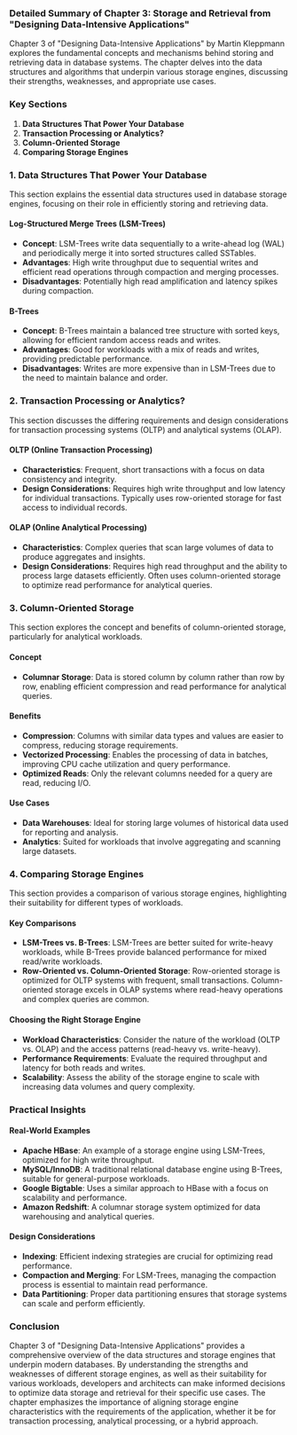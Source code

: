 ### Detailed Summary of Chapter 3: Storage and Retrieval from "Designing Data-Intensive Applications"

Chapter 3 of "Designing Data-Intensive Applications" by Martin Kleppmann explores the fundamental concepts and mechanisms behind storing and retrieving data in database systems. The chapter delves into the data structures and algorithms that underpin various storage engines, discussing their strengths, weaknesses, and appropriate use cases.

### Key Sections

1. **Data Structures That Power Your Database**
2. **Transaction Processing or Analytics?**
3. **Column-Oriented Storage**
4. **Comparing Storage Engines**

### 1. Data Structures That Power Your Database

This section explains the essential data structures used in database storage engines, focusing on their role in efficiently storing and retrieving data.

#### Log-Structured Merge Trees (LSM-Trees)
- **Concept**: LSM-Trees write data sequentially to a write-ahead log (WAL) and periodically merge it into sorted structures called SSTables.
- **Advantages**: High write throughput due to sequential writes and efficient read operations through compaction and merging processes.
- **Disadvantages**: Potentially high read amplification and latency spikes during compaction.

#### B-Trees
- **Concept**: B-Trees maintain a balanced tree structure with sorted keys, allowing for efficient random access reads and writes.
- **Advantages**: Good for workloads with a mix of reads and writes, providing predictable performance.
- **Disadvantages**: Writes are more expensive than in LSM-Trees due to the need to maintain balance and order.

### 2. Transaction Processing or Analytics?

This section discusses the differing requirements and design considerations for transaction processing systems (OLTP) and analytical systems (OLAP).

#### OLTP (Online Transaction Processing)
- **Characteristics**: Frequent, short transactions with a focus on data consistency and integrity.
- **Design Considerations**: Requires high write throughput and low latency for individual transactions. Typically uses row-oriented storage for fast access to individual records.

#### OLAP (Online Analytical Processing)
- **Characteristics**: Complex queries that scan large volumes of data to produce aggregates and insights.
- **Design Considerations**: Requires high read throughput and the ability to process large datasets efficiently. Often uses column-oriented storage to optimize read performance for analytical queries.

### 3. Column-Oriented Storage

This section explores the concept and benefits of column-oriented storage, particularly for analytical workloads.

#### Concept
- **Columnar Storage**: Data is stored column by column rather than row by row, enabling efficient compression and read performance for analytical queries.

#### Benefits
- **Compression**: Columns with similar data types and values are easier to compress, reducing storage requirements.
- **Vectorized Processing**: Enables the processing of data in batches, improving CPU cache utilization and query performance.
- **Optimized Reads**: Only the relevant columns needed for a query are read, reducing I/O.

#### Use Cases
- **Data Warehouses**: Ideal for storing large volumes of historical data used for reporting and analysis.
- **Analytics**: Suited for workloads that involve aggregating and scanning large datasets.

### 4. Comparing Storage Engines

This section provides a comparison of various storage engines, highlighting their suitability for different types of workloads.

#### Key Comparisons
- **LSM-Trees vs. B-Trees**: LSM-Trees are better suited for write-heavy workloads, while B-Trees provide balanced performance for mixed read/write workloads.
- **Row-Oriented vs. Column-Oriented Storage**: Row-oriented storage is optimized for OLTP systems with frequent, small transactions. Column-oriented storage excels in OLAP systems where read-heavy operations and complex queries are common.

#### Choosing the Right Storage Engine
- **Workload Characteristics**: Consider the nature of the workload (OLTP vs. OLAP) and the access patterns (read-heavy vs. write-heavy).
- **Performance Requirements**: Evaluate the required throughput and latency for both reads and writes.
- **Scalability**: Assess the ability of the storage engine to scale with increasing data volumes and query complexity.

### Practical Insights

#### Real-World Examples
- **Apache HBase**: An example of a storage engine using LSM-Trees, optimized for high write throughput.
- **MySQL/InnoDB**: A traditional relational database engine using B-Trees, suitable for general-purpose workloads.
- **Google Bigtable**: Uses a similar approach to HBase with a focus on scalability and performance.
- **Amazon Redshift**: A columnar storage system optimized for data warehousing and analytical queries.

#### Design Considerations
- **Indexing**: Efficient indexing strategies are crucial for optimizing read performance.
- **Compaction and Merging**: For LSM-Trees, managing the compaction process is essential to maintain read performance.
- **Data Partitioning**: Proper data partitioning ensures that storage systems can scale and perform efficiently.

### Conclusion

Chapter 3 of "Designing Data-Intensive Applications" provides a comprehensive overview of the data structures and storage engines that underpin modern databases. By understanding the strengths and weaknesses of different storage engines, as well as their suitability for various workloads, developers and architects can make informed decisions to optimize data storage and retrieval for their specific use cases. The chapter emphasizes the importance of aligning storage engine characteristics with the requirements of the application, whether it be for transaction processing, analytical processing, or a hybrid approach.